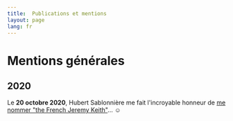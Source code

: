 ```yaml
---
title:  Publications et mentions
layout: page
lang: fr
---
```


# Mentions générales

## 2020

Le **20 octobre 2020**, Hubert Sablonnière me fait l'incroyable honneur de [me nommer "the French Jeremy Keith"](https://www.hsablonniere.com/once-upon-a-blog--9849zg/)… ☺️


